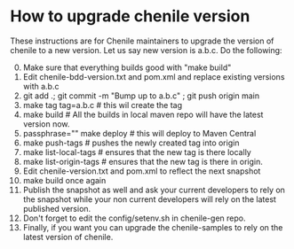 # How to upgrade chenile version
These instructions are for Chenile maintainers to upgrade the version of chenile to a new version.
Let us say new version is a.b.c. Do the following:

0. Make sure that everything builds good with "make build" 
1. Edit chenile-bdd-version.txt and pom.xml and replace existing  versions with a.b.c
2. git add .; git commit -m "Bump up to a.b.c" ; git push origin main
3. make tag tag=a.b.c # this wil create the tag
4. make build # All the builds in local maven repo will have the latest version now.
5. passphrase="<secret phrase>" make deploy  # this will deploy to Maven Central
6. make push-tags # pushes the newly created tag into origin
7. make list-local-tags # ensures that the new tag is there locally
8. make list-origin-tags # ensures that the new tag is there in origin.
9. Edit chenile-version.txt and pom.xml to reflect the next snapshot
10. make build once again
11. Publish the snapshot as well and ask your current developers to rely on the snapshot while your non current developers will rely on the latest published version.
12. Don't forget to edit the config/setenv.sh in chenile-gen repo.
13. Finally, if you want you can upgrade the chenile-samples to rely on the latest version of chenile.
